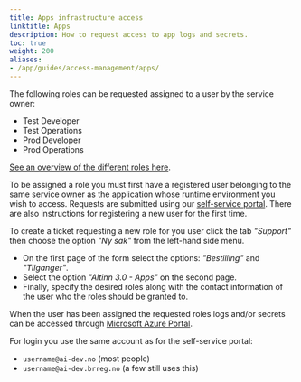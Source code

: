 ```yaml
---
title: Apps infrastructure access
linktitle: Apps
description: How to request access to app logs and secrets.
toc: true
weight: 200
aliases: 
- /app/guides/access-management/apps/
---
```


The following roles can be requested assigned to a user by the service owner:

- Test Developer
- Test Operations
- Prod Developer
- Prod Operations

[See an overview of the different roles here](../../../reference/access-management/apps/).

To be assigned a role you must first have a registered user belonging to the same service owner as the application whose runtime environment you wish to access.
Requests are submitted using our [self-service portal](https://www.altinndigital.no/oversikt).
There are also instructions for registering a new user for the first time.

To create a ticket requesting a new role for you user click the tab _"Support"_ then choose the option _"Ny sak"_ from the left-hand side menu.
* On the first page of the form select the options: _"Bestilling"_ and _"Tilganger"_.
* Select the option _"Altinn 3.0 - Apps"_ on the second page.
* Finally, specify the desired roles along with the contact information of the user who the roles should be granted to.

When the user has been assigned the requested roles logs and/or secrets can be accessed through [Microsoft Azure Portal](https://portal.azure.com).

For login you use the same account as for the self-service portal:

- `username@ai-dev.no` (most people)
- `username@ai-dev.brreg.no` (a few still uses this)
